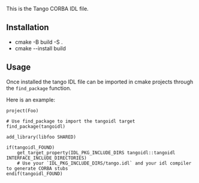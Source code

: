 This is the Tango CORBA IDL file.

## Installation
- cmake -B build -S .
- cmake --install build

## Usage
Once installed the tango IDL file can be imported in cmake projects through the `find_package` function.

Here is an example:
```
project(Foo)

# Use find_package to import the tangoidl target
find_package(tangoidl)

add_library(libfoo SHARED)

if(tangoidl_FOUND)
    get_target_property(IDL_PKG_INCLUDE_DIRS tangoidl::tangoidl INTERFACE_INCLUDE_DIRECTORIES)
    # Use your `IDL_PKG_INCLUDE_DIRS/tango.idl` and your idl compiler to generate CORBA stubs
endif(tangoidl_FOUND)
```
